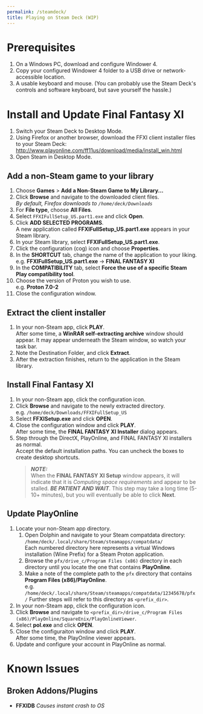 ```yaml
---
permalink: /steamdeck/
title: Playing on Steam Deck (WIP)
---
```


# Prerequisites

1. On a Windows PC, download and configure Windower 4.
2. Copy your configured Windower 4 folder to a USB drive or network-accessible location.
3. A usable keyboard and mouse. (You can probably use the Steam Deck's controls and software keyboard, but save yourself the hassle.)

# Install and Update Final Fantasy XI

1. Switch your Steam Deck to Desktop Mode. 
2. Using Firefox or another browser, download the FFXI client installer files to your Steam Deck:
   http://www.playonline.com/ff11us/download/media/install_win.html
3. Open Steam in Desktop Mode.

## Add a non-Steam game to your library
1. Choose **Games** > **Add a Non-Steam Game to My Library...**
1. Click **Browse** and navigate to the downloaded client files.<br/>
   *By default, Firefox downloads to `/home/deck/Downloads`*
3. For **File type**, choose **All Files**.
4. Select `FFXIFullSetup_US.part1.exe` and click **Open**.
5. Click **ADD SELECTED PROGRAMS**.<br/>
   A new application called **FFXIFullSetup_US.part1.exe** appears in your Steam library.
5. In your Steam library, select **FFXIFullSetup_US.part1.exe**.
6. Click the configuration (cog) icon and choose **Properties**.
7. In the **SHORTCUT** tab, change the name of the application to your liking.<br/>
   e.g. **FFXIFullSetup_US.part1.exe** -> **FINAL FANTASY XI**
8. In the **COMPATIBILITY** tab, select **Force the use of a specific Steam Play compatibility tool**.
9. Choose the version of Proton you wish to use.<br/>
   e.g. **Proton 7.0-2**
10. Close the configuration window.

## Extract the client installer
1. In your non-Steam app, click **PLAY**.<br/>
    After some time, a **WinRAR self-extracting archive** window should appear. It may appear underneath the Steam window, so watch your task bar.
2. Note the Destination Folder, and click **Extract**.
3. After the extraction finishes, return to the application in the Steam library.

## Install Final Fantasy XI
1. In your non-Steam app, click the configuration icon.
2. Click **Browse** and navigate to the newly extracted directory.<br/>
    e.g. `/home/deck/Downloads/FFXIFullSetup_US`
3. Select **FFXISetup.exe** and click **OPEN**.
4. Close the configuration window and click **PLAY**.<br/>
   After some time, the **FINAL FANTASY XI Installer** dialog appears.
5. Step through the DirectX, PlayOnline, and FINAL FANTASY XI installers as normal.<br/>
   Accept the default installation paths. You can uncheck the boxes to create desktop shortcuts.
   > ***NOTE:*** <br>
   > When the **FINAL FANTASY XI Setup** window appears, it will indicate that it is *Computing space requirements* and appear to be stalled.
   > ***BE PATIENT AND WAIT***. This step may take a long time (5-10+ minutes), but you will eventually be able to click **Next**.

## Update PlayOnline
1. Locate your non-Steam app directory.
   1. Open Dolphin and navigate to your Steam compatdata directory:<br/>
      `/home/deck/.local/share/Steam/steamapps/compatdata/`<br/>
      Each numbered directory here represents a virtual Windows installation (Wine Prefix) for a Steam Proton application.
   2. Browse the `pfx/drive_c/Program Files (x86)` directory in each directory until you locate the one that contains **PlayOnline**.
   3. Make a note of the complete path to the `pfx` directory that contains **Program Files (x86)/PlayOnline**.<br/>
      e.g. `/home/deck/.local/share/Steam/steamapps/compatdata/12345678/pfx/`
   Further steps will refer to this directory as `<prefix_dir>`.
2. In your non-Steam app, click the configuration icon.
3. Click **Browse** and navigate to `<prefix_dir>/drive_c/Program Files (x86)/PlayOnline/SquareEnix/PlayOnlineViewer`.
4. Select **pol.exe** and click **OPEN**.
5. Close the configuraiton window and click **PLAY**.<br/>
   After some time, the PlayOnline viewer appears.
6. Update and configure your account in PlayOnline as normal.

# Known Issues

## Broken Addons/Plugins
- **FFXIDB** *Causes instant crash to OS*
